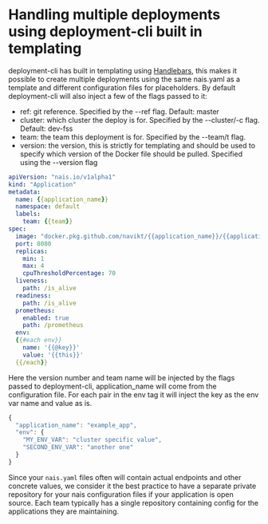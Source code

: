 # Handling multiple deployments using deployment-cli built in templating

deployment-cli has built in templating using [Handlebars](https://handlebarsjs.com/), this makes it possible to create
multiple deployments using the same nais.yaml as a template and different configuration files for placeholders. By
default deployment-cli will also inject a few of the flags passed to it:

 * ref: git reference. Specified by the --ref flag. Default: master
 * cluster: which cluster the deploy is for. Specified by the --cluster/-c flag. Default: dev-fss
 * team: the team this deployment is for. Specified by the --team/t flag.
 * version: the version, this is strictly for templating and should be used to specify which version of the Docker file should be pulled. Specified using the --version flag

```yaml
apiVersion: "nais.io/v1alpha1"
kind: "Application"
metadata:
  name: {{application_name}}
  namespace: default
  labels:
    team: {{team}}
spec:
  image: "docker.pkg.github.com/navikt/{{application_name}}/{{application_name}}:{{version}}"
  port: 8080
  replicas:
    min: 1
    max: 4
    cpuThresholdPercentage: 70
  liveness:
    path: /is_alive
  readiness:
    path: /is_alive
  prometheus:
    enabled: true
    path: /prometheus
  env:
  {{#each env}}
    name: '{{@key}}'
    value: '{{this}}'
  {{/each}}
```

Here the version number and team name will be injected by the flags passed to deployment-cli, application_name will come
from the configuration file. For each pair in the env tag it will inject the key as the env var name and value as is.
```javascript
{
  "application_name": "example_app",
  "env": {
    "MY_ENV_VAR": "cluster specific value",
    "SECOND_ENV_VAR": "another one"
  }
}
```

Since your `nais.yaml` files often will contain actual endpoints and other concrete values, we consider it the best practice to have a separate private repository for your nais configuration files if your application is open source. Each team typically has a single repository containing config for the applications they are maintaining.
